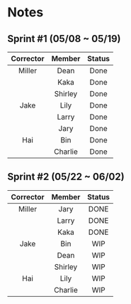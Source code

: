 # Notes

## Sprint #1 (05/08 ~ 05/19)

| Corrector  | Member      | Status |
|:----------:|:-----------:|:------:|
| Miller     | Dean        | Done   |
|            | Kaka        | Done   |
|            | Shirley     | Done   |
| Jake       | Lily        | Done   |
|            | Larry       | Done   |
|            | Jary        | Done   |
| Hai        | Bin         | Done   |
|            | Charlie     | Done   |

## Sprint #2 (05/22 ~ 06/02)

| Corrector  | Member      | Status |
|:----------:|:-----------:|:------:|
| Miller     | Jary        | DONE   |
|            | Larry       | DONE   |
|            | Kaka        | DONE   |
| Jake       | Bin         | WIP    |
|            | Dean        | WIP    |
|            | Shirley     | WIP    |
| Hai        | Lily        | WIP    |
|            | Charlie     | WIP    |
